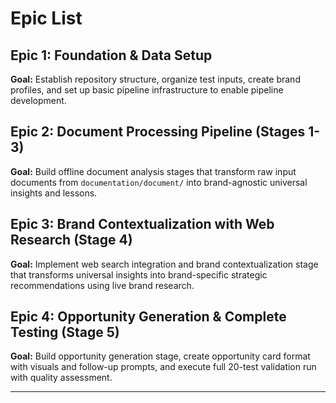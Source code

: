 # Epic List

## Epic 1: Foundation & Data Setup
**Goal:** Establish repository structure, organize test inputs, create brand profiles, and set up basic pipeline infrastructure to enable pipeline development.

## Epic 2: Document Processing Pipeline (Stages 1-3)
**Goal:** Build offline document analysis stages that transform raw input documents from `documentation/document/` into brand-agnostic universal insights and lessons.

## Epic 3: Brand Contextualization with Web Research (Stage 4)
**Goal:** Implement web search integration and brand contextualization stage that transforms universal insights into brand-specific strategic recommendations using live brand research.

## Epic 4: Opportunity Generation & Complete Testing (Stage 5)
**Goal:** Build opportunity generation stage, create opportunity card format with visuals and follow-up prompts, and execute full 20-test validation run with quality assessment.

---
